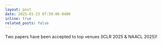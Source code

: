 ```yaml
---
layout: post
date: 2025-01-23 07:59:00-0400
inline: true
related_posts: false
---
```


Two papers have been accepted to top venues (ICLR 2025 & NAACL 2025)!
